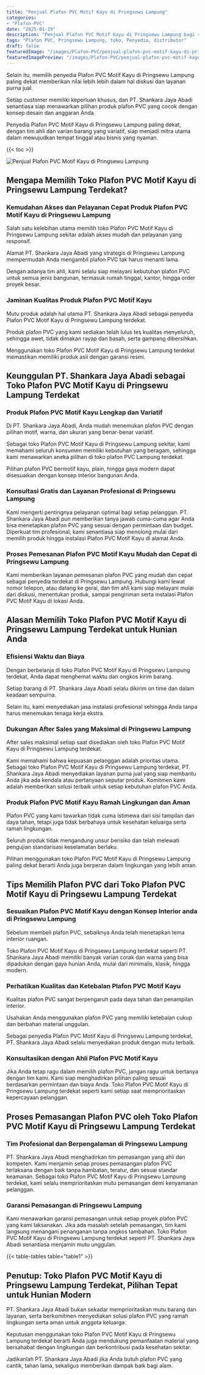 ```yaml
---
title: "Penjual Plafon PVC Motif Kayu di Pringsewu Lampung"
categories:
- "Plafon-PVC"
date: "2025-01-19"
description: "Penjual Plafon PVC Motif Kayu di Pringsewu Lampung bagi rumah, office, dan toko. Plafon terbaik, beragam motif, variasi warna modern, dengan jasa instalasi dikerjakan oleh tenaga ahli berpengalaman dan garansi resmi!|Layanan penyediaan Plafon PVC Motif Kayu di Pringsewu Lampung untuk keperluan hunian, kantor, atau toko, beserta material unggulan dan pemasangan oleh teknisi ahli dan kepastian resmi.|Pilihan Plafon PVC Motif Kayu di Pringsewu Lampung yang andal untuk rumah, office, serta toko, dengan plafon terbaik dan pemasangan oleh tenaga ahli ahli dan jaminan resmi.|Distribusi Plafon PVC Motif Kayu di Pringsewu Lampung untuk tempat tinggal, perkantoran, serta gerai, beserta plafon unggulan dan pemasangan dikerjakan oleh tim berpengalaman, disertai beserta jaminan resmi.}"
tags: "Plafon PVC, Pringsewu Lampung, toko, Penyedia, distributor"
draft: false
featuredImage: "/images/Plafon-PVC/penjual-plafon-pvc-motif-kayu-di-pringsewu-lampung.png"
featuredImagePreview: "/images/Plafon-PVC/penjual-plafon-pvc-motif-kayu-di-pringsewu-lampung.png"
---
```


Selain itu, memilih penyedia Plafon PVC Motif Kayu di Pringsewu Lampung paling dekat memberikan nilai lebih lebih dalam hal diskusi dan layanan purna jual.

Setiap customer memiliki keperluan khusus, dan PT. Shankara Jaya Abadi senantiasa siap menawarkan pilihan produk plafon PVC yang cocok dengan konsep desain dan anggaran Anda.

Penyedia Plafon PVC Motif Kayu di Pringsewu Lampung paling dekat, dengan tim ahli dan varian barang yang variatif, siap menjadi mitra utama dalam mewujudkan tempat tinggal atau bisnis yang nyaman.

{{< toc >}}

![Penjual Plafon PVC Motif Kayu di Pringsewu Lampung](/images/Plafon-PVC/Penjual-Plafon-PVC-Motif-Kayu-di-Pringsewu-Lampung.png)

## Mengapa Memilih Toko Plafon PVC Motif Kayu di Pringsewu Lampung Terdekat?

### Kemudahan Akses dan Pelayanan Cepat Produk Plafon PVC Motif Kayu di Pringsewu Lampung

Salah satu kelebihan utama memilih toko Plafon PVC Motif Kayu di Pringsewu Lampung sekitar adalah akses mudah dan pelayanan yang responsif.

Alamat PT. Shankara Jaya Abadi yang strategis di Pringsewu Lampung mempermudah Anda mengambil plafon PVC tak harus menanti lama.

Dengan adanya tim ahli, kami selalu siap melayani kebutuhan plafon PVC untuk semua jenis bangunan, termasuk rumah tinggal, kantor, hingga order proyek besar.

### Jaminan Kualitas Produk Plafon PVC Motif Kayu

Mutu produk adalah hal utama PT. Shankara Jaya Abadi sebagai penyedia Plafon PVC Motif Kayu di Pringsewu Lampung terdekat.

Produk plafon PVC yang kami sediakan telah lulus tes kualitas menyeluruh, sehingga awet, tidak dimakan rayap dan basah, serta gampang dibersihkan.

Menggunakan toko Plafon PVC Motif Kayu di Pringsewu Lampung terdekat memastikan memiliki produk asli dengan garansi resmi.

## Keunggulan PT. Shankara Jaya Abadi sebagai Toko Plafon PVC Motif Kayu di Pringsewu Lampung Terdekat

### Produk Plafon PVC Motif Kayu Lengkap dan Variatif

Di PT. Shankara Jaya Abadi, Anda mudah menemukan plafon PVC dengan pilihan motif, warna, dan ukuran yang benar-benar variatif.

Sebagai toko Plafon PVC Motif Kayu di Pringsewu Lampung sekitar, kami memahami seluruh konsumen memiliki kebutuhan yang beragam, sehingga kami menawarkan aneka pilihan di toko plafon PVC Lampung terdekat.

Pilihan plafon PVC bermotif kayu, plain, hingga gaya modern dapat disesuaikan dengan konsep interior bangunan Anda.

### Konsultasi Gratis dan Layanan Profesional di Pringsewu Lampung

Kami mengerti pentingnya pelayanan optimal bagi setiap pelanggan. PT. Shankara Jaya Abadi pun memberikan tanya jawab cuma-cuma agar Anda bisa menetapkan plafon PVC yang sesuai dengan permintaan dan budget. Diperkuat tim profesional, kami senantiasa siap menolong mulai dari memilih produk hingga instalasi Plafon PVC Motif Kayu di alamat Anda.

### Proses Pemesanan Plafon PVC Motif Kayu Mudah dan Cepat di Pringsewu Lampung

Kami memberikan layanan pemesanan plafon PVC yang mudah dan cepat sebagai penyedia terdekat di Pringsewu Lampung. Hubungi kami lewat nomor telepon, atau datang ke gerai, dan tim ahli kami siap melayani mulai dari diskusi, menentukan produk, sampai pengiriman serta instalasi Plafon PVC Motif Kayu di lokasi Anda.

## Alasan Memilih Toko Plafon PVC Motif Kayu di Pringsewu Lampung Terdekat untuk Hunian Anda

### Efisiensi Waktu dan Biaya

Dengan berbelanja di toko Plafon PVC Motif Kayu di Pringsewu Lampung terdekat, Anda dapat menghemat waktu dan ongkos kirim barang.

Setiap barang di PT. Shankara Jaya Abadi selalu dikirim on time dan dalam keadaan sempurna.

Selain itu, kami menyediakan jasa instalasi profesional sehingga Anda tanpa harus menemukan tenaga kerja ekstra.

### Dukungan After Sales yang Maksimal di Pringsewu Lampung

After sales maksimal setiap saat disediakan oleh toko Plafon PVC Motif Kayu di Pringsewu Lampung terdekat.

Kami memahami bahwa kepuasan pelanggan adalah prioritas utama. Sebagai toko Plafon PVC Motif Kayu di Pringsewu Lampung terdekat, PT. Shankara Jaya Abadi menyediakan layanan purna jual yang siap membantu Anda jika ada kendala atau pertanyaan seputar produk. Komitmen kami adalah memberikan solusi terbaik untuk setiap kebutuhan plafon PVC Anda.

### Produk Plafon PVC Motif Kayu Ramah Lingkungan dan Aman

Plafon PVC yang kami tawarkan tidak cuma istimewa dari sisi tampilan dan daya tahan, tetapi juga tidak berbahaya untuk kesehatan keluarga serta ramah lingkungan.

Seluruh produk tidak mengandung unsur berisiko dan telah melewati pengujian standarisasi keselamatan berlaku.

Pilihan menggunakan toko Plafon PVC Motif Kayu di Pringsewu Lampung paling dekat berarti Anda juga berperan dalam lingkungan yang lebih aman.

## Tips Memilih Plafon PVC dari Toko Plafon PVC Motif Kayu di Pringsewu Lampung Terdekat

### Sesuaikan Plafon PVC Motif Kayu dengan Konsep Interior anda di Pringsewu Lampung

Sebelum membeli plafon PVC, sebaiknya Anda telah menetapkan tema interior ruangan.

Toko Plafon PVC Motif Kayu di Pringsewu Lampung terdekat seperti PT. Shankara Jaya Abadi memiliki banyak varian corak dan warna yang bisa dipadukan dengan gaya hunian Anda, mulai dari minimalis, klasik, hingga modern.

### Perhatikan Kualitas dan Ketebalan Plafon PVC Motif Kayu

Kualitas plafon PVC sangat berpengaruh pada daya tahan dan penampilan interior.

Usahakan Anda menggunakan plafon PVC yang memiliki ketebalan cukup dan berbahan material unggulan.

Sebagai penyedia Plafon PVC Motif Kayu di Pringsewu Lampung terdekat, PT. Shankara Jaya Abadi selalu menyediakan produk dengan mutu terbaik.

### Konsultasikan dengan Ahli Plafon PVC Motif Kayu

Jika Anda tetap ragu dalam memilih plafon PVC, jangan ragu untuk bertanya dengan tim kami. Kami siap menghadirkan pilihan paling sesuai berdasarkan permintaan dan biaya Anda. Toko Plafon PVC Motif Kayu di Pringsewu Lampung terdekat seperti kami setiap saat memprioritaskan kepercayaan pelanggan.

## Proses Pemasangan Plafon PVC oleh Toko Plafon PVC Motif Kayu di Pringsewu Lampung Terdekat

### Tim Profesional dan Berpengalaman di Pringsewu Lampung

PT. Shankara Jaya Abadi menghadirkan tim pemasangan yang ahli dan kompeten. Kami menjamin setiap proses pemasangan plafon PVC terlaksana dengan baik tanpa hambatan, teratur, dan sesuai standar keamanan. Sebagai toko Plafon PVC Motif Kayu di Pringsewu Lampung terdekat, kami selalu memprioritaskan mutu pemasangan demi kenyamanan pelanggan.

### Garansi Pemasangan di Pringsewu Lampung

Kami menawarkan garansi pemasangan untuk setiap proyek plafon PVC yang kami laksanakan. Jika ada masalah setelah pemasangan, tim kami langsung menangani penanganan tanpa ongkos tambahan. Toko Plafon PVC Motif Kayu di Pringsewu Lampung terdekat seperti PT. Shankara Jaya Abadi senantiasa menjamin mutu unggulan.

{{< table-tables table="table1" >}}

## Penutup: Toko Plafon PVC Motif Kayu di Pringsewu Lampung Terdekat, Pilihan Tepat untuk Hunian Modern

PT. Shankara Jaya Abadi bukan sekadar memprioritaskan mutu barang dan layanan, serta berkomitmen menyediakan solusi plafon PVC yang ramah lingkungan serta aman untuk anggota keluarga.

Keputusan menggunakan toko Plafon PVC Motif Kayu di Pringsewu Lampung terdekat berarti Anda juga mendukung pemanfaatan material yang bersahabat dengan lingkungan dan berkontribusi pada kesehatan sekitar.

Jadikanlah PT. Shankara Jaya Abadi jika Anda butuh plafon PVC yang cantik, tahan lama, sekaligus memberikan dampak baik bagi alam.
